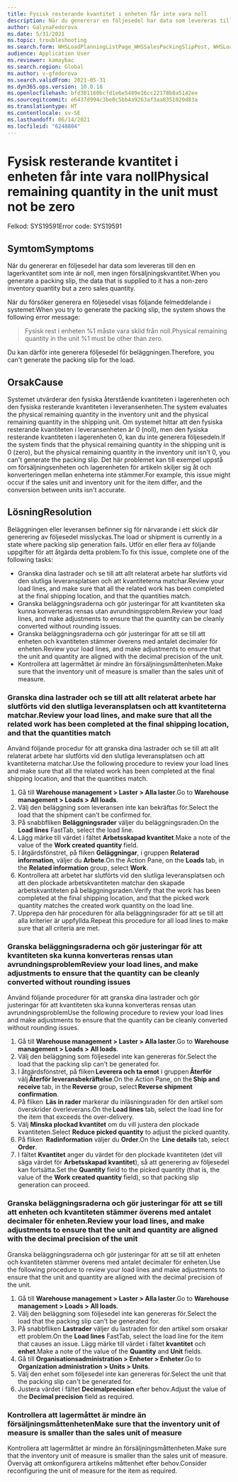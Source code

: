 ```yaml
---
title: Fysisk resterande kvantitet i enheten får inte vara noll
description: När du genererar en följesedel har data som levereras till den en lagerkvantitet som inte är noll, men ingen försäljningskvantitet.
author: GalynaFedorova
ms.date: 5/31/2021
ms.topic: troubleshooting
ms.search.form: WHSLoadPlanningListPage_WHSSalesPackingSlipPost, WHSLoadTable_WHSSalesPackingSlipPost
audience: Application User
ms.reviewer: kamaybac
ms.search.region: Global
ms.author: v-gfedorova
ms.search.validFrom: 2021-05-31
ms.dyn365.ops.version: 10.0.18
ms.openlocfilehash: bfd381160bcfd1e6e5489e16cc22178b8a5142ee
ms.sourcegitcommit: e6437d994c3be0c5bb4a9263af3aa8351020d83a
ms.translationtype: HT
ms.contentlocale: sv-SE
ms.lasthandoff: 06/14/2021
ms.locfileid: "6248804"
---
```

# <a name="physical-remaining-quantity-in-the-unit-must-not-be-zero"></a><span data-ttu-id="eaf33-103">Fysisk resterande kvantitet i enheten får inte vara noll</span><span class="sxs-lookup"><span data-stu-id="eaf33-103">Physical remaining quantity in the unit must not be zero</span></span>

<span data-ttu-id="eaf33-104">Felkod: SYS19591</span><span class="sxs-lookup"><span data-stu-id="eaf33-104">Error code: SYS19591</span></span>

## <a name="symptoms"></a><span data-ttu-id="eaf33-105">Symtom</span><span class="sxs-lookup"><span data-stu-id="eaf33-105">Symptoms</span></span>

<span data-ttu-id="eaf33-106">När du genererar en följesedel har data som levereras till den en lagerkvantitet som inte är noll, men ingen försäljningskvantitet.</span><span class="sxs-lookup"><span data-stu-id="eaf33-106">When you generate a packing slip, the data that is supplied to it has a non-zero inventory quantity but a zero sales quantity.</span></span>

<span data-ttu-id="eaf33-107">När du försöker generera en följesedel visas följande felmeddelande i systemet:</span><span class="sxs-lookup"><span data-stu-id="eaf33-107">When you try to generate the packing slip, the system shows the following error message:</span></span>

> <span data-ttu-id="eaf33-108">Fysisk rest i enheten %1 måste vara skild från noll.</span><span class="sxs-lookup"><span data-stu-id="eaf33-108">Physical remaining quantity in the unit %1 must be other than zero.</span></span>

<span data-ttu-id="eaf33-109">Du kan därför inte generera följesedel för beläggningen.</span><span class="sxs-lookup"><span data-stu-id="eaf33-109">Therefore, you can't generate the packing slip for the load.</span></span>

## <a name="cause"></a><span data-ttu-id="eaf33-110">Orsak</span><span class="sxs-lookup"><span data-stu-id="eaf33-110">Cause</span></span>

<span data-ttu-id="eaf33-111">Systemet utvärderar den fysiska återstående kvantiteten i lagerenheten och den fysiska resterande kvantiteten i leveransenheten.</span><span class="sxs-lookup"><span data-stu-id="eaf33-111">The system evaluates the physical remaining quantity in the inventory unit and the physical remaining quantity in the shipping unit.</span></span> <span data-ttu-id="eaf33-112">Om systemet hittar att den fysiska resterande kvantiteten i leveransenheten är 0 (noll), men den fysiska resterande kvantiteten i lagerenheten 0, kan du inte generera följesedeln.</span><span class="sxs-lookup"><span data-stu-id="eaf33-112">If the system finds that the physical remaining quantity in the shipping unit is 0 (zero), but the physical remaining quantity in the inventory unit isn't 0, you can't generate the packing slip.</span></span> <span data-ttu-id="eaf33-113">Det här problemet kan till exempel uppstå om försäljningsenheten och lagerenheten för artikeln skiljer sig åt och konverteringen mellan enheterna inte stämmer.</span><span class="sxs-lookup"><span data-stu-id="eaf33-113">For example, this issue might occur if the sales unit and inventory unit for the item differ, and the conversion between units isn't accurate.</span></span>

## <a name="resolution"></a><span data-ttu-id="eaf33-114">Lösning</span><span class="sxs-lookup"><span data-stu-id="eaf33-114">Resolution</span></span>

<span data-ttu-id="eaf33-115">Beläggningen eller leveransen befinner sig för närvarande i ett skick där generering av följesedel misslyckas.</span><span class="sxs-lookup"><span data-stu-id="eaf33-115">The load or shipment is currently in a state where packing slip generation fails.</span></span> <span data-ttu-id="eaf33-116">Utför en eller flera av följande uppgifter för att åtgärda detta problem:</span><span class="sxs-lookup"><span data-stu-id="eaf33-116">To fix this issue, complete one of the following tasks:</span></span>

- <span data-ttu-id="eaf33-117">Granska dina lastrader och se till att allt relaterat arbete har slutförts vid den slutliga leveransplatsen och att kvantiteterna matchar.</span><span class="sxs-lookup"><span data-stu-id="eaf33-117">Review your load lines, and make sure that all the related work has been completed at the final shipping location, and that the quantities match.</span></span>
- <span data-ttu-id="eaf33-118">Granska beläggningsraderna och gör justeringar för att kvantiteten ska kunna konverteras rensas utan avrundningsproblem.</span><span class="sxs-lookup"><span data-stu-id="eaf33-118">Review your load lines, and make adjustments to ensure that the quantity can be cleanly converted without rounding issues.</span></span>
- <span data-ttu-id="eaf33-119">Granska beläggningsraderna och gör justeringar för att se till att enheten och kvantiteten stämmer överens med antalet decimaler för enheten.</span><span class="sxs-lookup"><span data-stu-id="eaf33-119">Review your load lines, and make adjustments to ensure that the unit and quantity are aligned with the decimal precision of the unit.</span></span>
- <span data-ttu-id="eaf33-120">Kontrollera att lagermåttet är mindre än försäljningsmåttenheten.</span><span class="sxs-lookup"><span data-stu-id="eaf33-120">Make sure that the inventory unit of measure is smaller than the sales unit of measure.</span></span>

### <a name="review-your-load-lines-and-make-sure-that-all-the-related-work-has-been-completed-at-the-final-shipping-location-and-that-the-quantities-match"></a><span data-ttu-id="eaf33-121">Granska dina lastrader och se till att allt relaterat arbete har slutförts vid den slutliga leveransplatsen och att kvantiteterna matchar.</span><span class="sxs-lookup"><span data-stu-id="eaf33-121">Review your load lines, and make sure that all the related work has been completed at the final shipping location, and that the quantities match</span></span>

<span data-ttu-id="eaf33-122">Använd följande procedur för att granska dina lastrader och se till att allt relaterat arbete har slutförts vid den slutliga leveransplatsen och att kvantiteterna matchar.</span><span class="sxs-lookup"><span data-stu-id="eaf33-122">Use the following procedure to review your load lines and make sure that all the related work has been completed at the final shipping location, and that the quantities match.</span></span>

1. <span data-ttu-id="eaf33-123">Gå till **Warehouse management \> Laster \> Alla laster**.</span><span class="sxs-lookup"><span data-stu-id="eaf33-123">Go to **Warehouse management \> Loads \> All loads**.</span></span>
1. <span data-ttu-id="eaf33-124">Välj den beläggning som leveransen inte kan bekräftas för.</span><span class="sxs-lookup"><span data-stu-id="eaf33-124">Select the load that the shipment can't be confirmed for.</span></span>
1. <span data-ttu-id="eaf33-125">På snabbfliken **Beläggningsrader** väljer du beläggningsraden.</span><span class="sxs-lookup"><span data-stu-id="eaf33-125">On the **Load lines** FastTab, select the load line.</span></span>
1. <span data-ttu-id="eaf33-126">Lägg märke till värdet i fältet **Arbetsskapad kvantitet**.</span><span class="sxs-lookup"><span data-stu-id="eaf33-126">Make a note of the value of the **Work created quantity** field.</span></span>
1. <span data-ttu-id="eaf33-127">I åtgärdsfönstret, på fliken **Geläggningar**, i gruppen **Relaterad information**, väljer du **Arbete**.</span><span class="sxs-lookup"><span data-stu-id="eaf33-127">On the Action Pane, on the **Loads** tab, in the **Related information** group, select **Work**.</span></span>
1. <span data-ttu-id="eaf33-128">Kontrollera att arbetet har slutförts vid den slutliga leveransplatsen och att den plockade arbetskvantiteten matchar den skapade arbetskvantiteten på beläggningsraden.</span><span class="sxs-lookup"><span data-stu-id="eaf33-128">Verify that the work has been completed at the final shipping location, and that the picked work quantity matches the created work quantity on the load line.</span></span>
1. <span data-ttu-id="eaf33-129">Upprepa den här proceduren för alla beläggningsrader för att se till att alla kriterier är uppfyllda.</span><span class="sxs-lookup"><span data-stu-id="eaf33-129">Repeat this procedure for all load lines to make sure that all criteria are met.</span></span>

### <a name="review-your-load-lines-and-make-adjustments-to-ensure-that-the-quantity-can-be-cleanly-converted-without-rounding-issues"></a><span data-ttu-id="eaf33-130">Granska beläggningsraderna och gör justeringar för att kvantiteten ska kunna konverteras rensas utan avrundningsproblem</span><span class="sxs-lookup"><span data-stu-id="eaf33-130">Review your load lines, and make adjustments to ensure that the quantity can be cleanly converted without rounding issues</span></span>

<span data-ttu-id="eaf33-131">Använd följande procedurer för att granska dina lastrader och gör justeringar för att kvantiteten ska kunna konverteras rensas utan avrundningsproblem</span><span class="sxs-lookup"><span data-stu-id="eaf33-131">Use the following procedure to review your load lines and make adjustments to ensure that the quantity can be cleanly converted without rounding issues.</span></span>

1. <span data-ttu-id="eaf33-132">Gå till **Warehouse management \> Laster \> Alla laster**.</span><span class="sxs-lookup"><span data-stu-id="eaf33-132">Go to **Warehouse management \> Loads \> All loads**.</span></span>
1. <span data-ttu-id="eaf33-133">Välj den beläggning som följesedel inte kan genereras för.</span><span class="sxs-lookup"><span data-stu-id="eaf33-133">Select the load that the packing slip can't be generated for.</span></span>
1. <span data-ttu-id="eaf33-134">I åtgärdsfönstret, på fliken **Leverera och ta emot** i gruppen **Återför** välj **Återför leveransbekräftelse**.</span><span class="sxs-lookup"><span data-stu-id="eaf33-134">On the Action Pane, on the **Ship and receive** tab, in the **Reverse** group, select **Reverse shipment confirmation**.</span></span>
1. <span data-ttu-id="eaf33-135">På fliken  **Läs in rader** markerar du inläsningsraden för den artikel som överskrider överleverans.</span><span class="sxs-lookup"><span data-stu-id="eaf33-135">On the **Load lines** tab, select the load line for the item that exceeds the over-delivery.</span></span>
1. <span data-ttu-id="eaf33-136">Välj **Minska plockad kvantitet** om du vill justera den plockade kvantiteten.</span><span class="sxs-lookup"><span data-stu-id="eaf33-136">Select **Reduce picked quantity** to adjust the picked quantity.</span></span>
1. <span data-ttu-id="eaf33-137">På fliken  **Radinformation** väljer du **Order**.</span><span class="sxs-lookup"><span data-stu-id="eaf33-137">On the  **Line details** tab, select **Order**.</span></span>
1. <span data-ttu-id="eaf33-138">I fältet **Kvantitet** anger du värdet för den plockade kvantiteten (det vill säga värdet för **Arbetsskapad kvantitet**), så att generering av följesedel kan fortsätta.</span><span class="sxs-lookup"><span data-stu-id="eaf33-138">Set the **Quantity** field to the picked quantity (that is, the value of the **Work created quantity** field), so that packing slip generation can proceed.</span></span>

### <a name="review-your-load-lines-and-make-adjustments-to-ensure-that-the-unit-and-quantity-are-aligned-with-the-decimal-precision-of-the-unit"></a><span data-ttu-id="eaf33-139">Granska beläggningsraderna och gör justeringar för att se till att enheten och kvantiteten stämmer överens med antalet decimaler för enheten.</span><span class="sxs-lookup"><span data-stu-id="eaf33-139">Review your load lines, and make adjustments to ensure that the unit and quantity are aligned with the decimal precision of the unit</span></span>

<span data-ttu-id="eaf33-140">Granska beläggningsraderna och gör justeringar för att se till att enheten och kvantiteten stämmer överens med antalet decimaler för enheten.</span><span class="sxs-lookup"><span data-stu-id="eaf33-140">Use the following procedure to review your load lines and make adjustments to ensure that the unit and quantity are aligned with the decimal precision of the unit.</span></span>

1. <span data-ttu-id="eaf33-141">Gå till **Warehouse management \> Laster \> Alla laster**.</span><span class="sxs-lookup"><span data-stu-id="eaf33-141">Go to **Warehouse management \> Loads \> All loads**.</span></span>
1. <span data-ttu-id="eaf33-142">Välj den beläggning som följesedel inte kan genereras för.</span><span class="sxs-lookup"><span data-stu-id="eaf33-142">Select the load that the packing slip can't be generated for.</span></span>
1. <span data-ttu-id="eaf33-143">På snabbfliken **Lastrader** väljer du lastraden för den artikel som orsakar ett problem.</span><span class="sxs-lookup"><span data-stu-id="eaf33-143">On the **Load lines** FastTab, select the load line for the item that causes an issue.</span></span> <span data-ttu-id="eaf33-144">Lägg märke till värdet i fältet **kvantitet** och **enhet**.</span><span class="sxs-lookup"><span data-stu-id="eaf33-144">Make a note of the value of the **Quantity** and **Unit** fields.</span></span>
1. <span data-ttu-id="eaf33-145">Gå till **Organisationsadministration \> Enheter \> Enheter**.</span><span class="sxs-lookup"><span data-stu-id="eaf33-145">Go to **Organization administration \> Units \> Units**.</span></span>
1. <span data-ttu-id="eaf33-146">Välj den enhet som följesedel inte kan genereras för.</span><span class="sxs-lookup"><span data-stu-id="eaf33-146">Select the unit that the packing slip can't be generated for.</span></span>
1. <span data-ttu-id="eaf33-147">Justera värdet i fältet **Decimalprecision** efter behov.</span><span class="sxs-lookup"><span data-stu-id="eaf33-147">Adjust the value of the **Decimal precision** field as required.</span></span>

### <a name="make-sure-that-the-inventory-unit-of-measure-is-smaller-than-the-sales-unit-of-measure"></a><span data-ttu-id="eaf33-148">Kontrollera att lagermåttet är mindre än försäljningsmåttenheten</span><span class="sxs-lookup"><span data-stu-id="eaf33-148">Make sure that the inventory unit of measure is smaller than the sales unit of measure</span></span>

<span data-ttu-id="eaf33-149">Kontrollera att lagermåttet är mindre än försäljningsmåttenheten.</span><span class="sxs-lookup"><span data-stu-id="eaf33-149">Make sure that the inventory unit of measure is smaller than the sales unit of measure.</span></span> <span data-ttu-id="eaf33-150">Överväg att omkonfigurera artikelns måttenhet efter behov.</span><span class="sxs-lookup"><span data-stu-id="eaf33-150">Consider reconfiguring the unit of measure for the item as required.</span></span>
